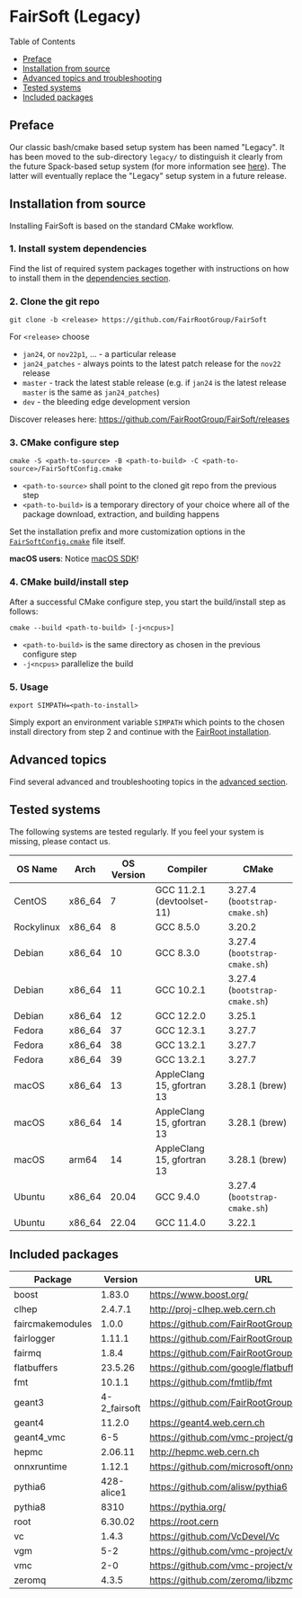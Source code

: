 # FairSoft (Legacy)

Table of Contents
* [Preface](#preface)
* [Installation from source](#installation-from-source)
* [Advanced topics and troubleshooting](#advanced-topics)
* [Tested systems](#tested-systems)
* [Included packages](#included-packages)

## Preface

Our classic bash/cmake based setup system
has been named "Legacy". It has been moved to the
sub-directory `legacy/` to distinguish it clearly
from the future Spack-based setup system
(for more information see [here](../docs/README.md)).
The latter will eventually replace the "Legacy" setup system
in a future release.

## Installation from source

Installing FairSoft is based on the standard CMake workflow.

### 1. Install system dependencies

Find the list of required system packages together with instructions
on how to install them in the [dependencies section](dependencies.md).

### 2. Clone the git repo

```
git clone -b <release> https://github.com/FairRootGroup/FairSoft
```

For `<release>` choose
* `jan24`, or `nov22p1`, ... - a particular release
* `jan24_patches` - always points to the latest patch release for the `nov22` release
* `master` - track the latest stable release (e.g. if `jan24` is the latest release `master` is the same as `jan24_patches`)
* `dev` - the bleeding edge development version

Discover releases here: https://github.com/FairRootGroup/FairSoft/releases

### 3. CMake configure step

```
cmake -S <path-to-source> -B <path-to-build> -C <path-to-source>/FairSoftConfig.cmake
```

* `<path-to-source>` shall point to the cloned git repo from the previous step
* `<path-to-build>` is a temporary directory of your choice where all of the package download, extraction, and building happens

Set the installation prefix and more customization options in the [`FairSoftConfig.cmake`](../FairSoftConfig.cmake) file itself.

**macOS users**: Notice [macOS SDK](advanced.md#macos-sdk)!

### 4. CMake build/install step

After a successful CMake configure step, you start the build/install step as follows:

```
cmake --build <path-to-build> [-j<ncpus>]
```

* `<path-to-build>` is the same directory as chosen in the previous configure step
* `-j<ncpus>` parallelize the build

### 5. Usage

```
export SIMPATH=<path-to-install>
```

Simply export an environment variable `SIMPATH` which points to the chosen install directory from step 2
and continue with the [FairRoot installation](https://github.com/FairRootGroup/FairRoot).

## Advanced topics

Find several advanced and troubleshooting topics in the [advanced section](advanced.md).

## Tested systems

The following systems are tested regularly. If you feel your system is missing,
please contact us.

| **OS Name** | **Arch** | **OS Version** | **Compiler** | **CMake** |
| --- | --- | --- | --- | --- |
| CentOS     | x86_64 | 7     | GCC 11.2.1 (devtoolset-11) | 3.27.4 (`bootstrap-cmake.sh`) |
| Rockylinux | x86_64 | 8     | GCC 8.5.0                  | 3.20.2 |
| Debian     | x86_64 | 10    | GCC 8.3.0                  | 3.27.4 (`bootstrap-cmake.sh`) |
| Debian     | x86_64 | 11    | GCC 10.2.1                 | 3.27.4 (`bootstrap-cmake.sh`) |
| Debian     | x86_64 | 12    | GCC 12.2.0                 | 3.25.1 |
| Fedora     | x86_64 | 37    | GCC 12.3.1                 | 3.27.7 |
| Fedora     | x86_64 | 38    | GCC 13.2.1                 | 3.27.7 |
| Fedora     | x86_64 | 39    | GCC 13.2.1                 | 3.27.7 |
| macOS      | x86_64 | 13    | AppleClang 15, gfortran 13 | 3.28.1 (brew) |
| macOS      | x86_64 | 14    | AppleClang 15, gfortran 13 | 3.28.1 (brew) |
| macOS      | arm64  | 14    | AppleClang 15, gfortran 13 | 3.28.1 (brew) |
| Ubuntu     | x86_64 | 20.04 | GCC 9.4.0                  | 3.27.4 (`bootstrap-cmake.sh`) |
| Ubuntu     | x86_64 | 22.04 | GCC 11.4.0                 | 3.22.1 |

## Included packages

| **Package** | **Version** | **URL** |
| --- | --- | --- |
| boost            | 1.83.0       | https://www.boost.org/ |
| clhep            | 2.4.7.1      | http://proj-clhep.web.cern.ch |
| faircmakemodules | 1.0.0        | https://github.com/FairRootGroup/FairCMakeModules |
| fairlogger       | 1.11.1       | https://github.com/FairRootGroup/FairLogger |
| fairmq           | 1.8.4        | https://github.com/FairRootGroup/FairMQ |
| flatbuffers      | 23.5.26      | https://github.com/google/flatbuffers |
| fmt              | 10.1.1       | https://github.com/fmtlib/fmt |
| geant3           | 4-2_fairsoft | https://github.com/FairRootGroup/geant3 |
| geant4           | 11.2.0       | https://geant4.web.cern.ch |
| geant4_vmc       | 6-5          | https://github.com/vmc-project/geant4_vmc |
| hepmc            | 2.06.11      | http://hepmc.web.cern.ch |
| onnxruntime      | 1.12.1       | https://github.com/microsoft/onnxruntime |
| pythia6          | 428-alice1   | https://github.com/alisw/pythia6 |
| pythia8          | 8310         | https://pythia.org/ |
| root             | 6.30.02      | https://root.cern |
| vc               | 1.4.3        | https://github.com/VcDevel/Vc |
| vgm              | 5-2          | https://github.com/vmc-project/vgm |
| vmc              | 2-0          | https://github.com/vmc-project/vmc |
| zeromq           | 4.3.5        | https://github.com/zeromq/libzmq |
